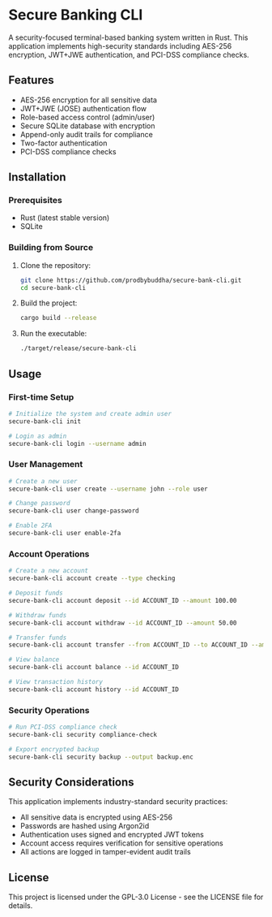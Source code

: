 # Secure Banking CLI

A security-focused terminal-based banking system written in Rust. This application implements high-security standards including AES-256 encryption, JWT+JWE authentication, and PCI-DSS compliance checks.

## Features

- AES-256 encryption for all sensitive data
- JWT+JWE (JOSE) authentication flow
- Role-based access control (admin/user)
- Secure SQLite database with encryption
- Append-only audit trails for compliance
- Two-factor authentication
- PCI-DSS compliance checks

## Installation

### Prerequisites

- Rust (latest stable version)
- SQLite

### Building from Source

1. Clone the repository:

   ```bash
   git clone https://github.com/prodbybuddha/secure-bank-cli.git
   cd secure-bank-cli
   ```

2. Build the project:

   ```bash
   cargo build --release
   ```

3. Run the executable:

   ```bash
   ./target/release/secure-bank-cli
   ```

## Usage

### First-time Setup

```bash
# Initialize the system and create admin user
secure-bank-cli init

# Login as admin
secure-bank-cli login --username admin
```

### User Management

```bash
# Create a new user
secure-bank-cli user create --username john --role user

# Change password
secure-bank-cli user change-password

# Enable 2FA
secure-bank-cli user enable-2fa
```

### Account Operations

```bash
# Create a new account
secure-bank-cli account create --type checking

# Deposit funds
secure-bank-cli account deposit --id ACCOUNT_ID --amount 100.00

# Withdraw funds
secure-bank-cli account withdraw --id ACCOUNT_ID --amount 50.00

# Transfer funds
secure-bank-cli account transfer --from ACCOUNT_ID --to ACCOUNT_ID --amount 25.00

# View balance
secure-bank-cli account balance --id ACCOUNT_ID

# View transaction history
secure-bank-cli account history --id ACCOUNT_ID
```

### Security Operations

```bash
# Run PCI-DSS compliance check
secure-bank-cli security compliance-check

# Export encrypted backup
secure-bank-cli security backup --output backup.enc
```

## Security Considerations

This application implements industry-standard security practices:

- All sensitive data is encrypted using AES-256
- Passwords are hashed using Argon2id
- Authentication uses signed and encrypted JWT tokens
- Account access requires verification for sensitive operations
- All actions are logged in tamper-evident audit trails

## License

This project is licensed under the GPL-3.0 License - see the LICENSE file for details.
